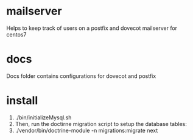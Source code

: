 # mailserver
Helps to keep track of users on a postfix and dovecot mailserver for centos7

# docs
Docs folder contains configurations for dovecot and postfix

# install
1. ./bin/initializeMysql.sh <dbname> <user> <password>
2. Then, run the doctirne migration script to setup the database tables:
3. ./vendor/bin/doctrine-module -n migrations:migrate next